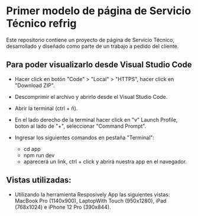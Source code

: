 # Primer modelo de página de Servicio Técnico refrig


Este repositorio contiene un proyecto de página de Servicio Técnico, desarrollado y diseñado como parte de un trabajo a pedido del cliente.


## Para poder visualizarlo desde Visual Studio Code

- Hacer click en botón "Code" > "Local" > "HTTPS", hacer click en "Download ZIP".
- Descomprimir el archivo y abrirlo desde el Visual Studio Code.
  
- Abrir la terminal (ctrl + ñ).
- En el lado derecho de la terminal hacer click en "v" Launch Profile, boton al lado de "+", seleccionar "Command Prompt".
- Ingresar los siguientes comandos en pestaña "Terminal":
  - cd app
  - npm run dev
  - aparecerá un link, ctrl + click y abrirá nuestra app en el navegador.


## Vistas utilizadas:

- Utilizando la herramienta Resposively App las siguientes vistas: MacBook Pro (1140x900), LaptopWith Touch (950x1280), iPad (768x1024) e iPhone 12 Pro (390x844).
